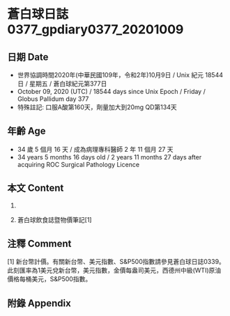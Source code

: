 [_metadata_:encoding]: - "utf-8"
[_metadata_:language]: - "zh-Hant-TW"
[_metadata_:fileformat]: - "markdown"
[_metadata_:MIME_type]: - "text/plain"
[_metadata_:markdown_version]: - "commonmark version 0.29"
[_metadata_:markdown_spec]: - "https://spec.commonmark.org/0.29/"

# 蒼白球日誌0377_gpdiary0377_20201009 #

## 日期 Date ##

* 世界協調時間2020年(中華民國109年，令和2年)10月9日 / Unix 紀元 18544 日 / 星期五 / 蒼白球紀元第377日
* October 09, 2020 (UTC) / 18544 days since Unix Epoch / Friday / Globus Pallidum day 377
* 特殊註記: 口服A酸第160天，劑量加大到20mg QD第134天

## 年齡 Age ##

* 34 歲 5 個月 16 天 / 成為病理專科醫師 2 年 11 個月 27 天
* 34 years 5 months 16 days old / 2 years 11 months 27 days after acquiring ROC Surgical Pathology Licence

## 本文 Content ##

1. 

    
2. 蒼白球飲食誌暨物價筆記[1]

    

## 注釋 Comment ##

[1] 新台幣計價。有關新台幣、美元指數、S&P500指數請參見蒼白球日誌0339。此刻匯率為1美元兌新台幣，美元指數，金價每盎司美元，西德州中級(WTI)原油價格每桶美元，S&P500指數。



## 附錄 Appendix ##

